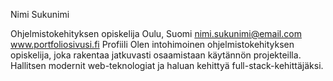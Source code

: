 Nimi Sukunimi

Ohjelmistokehityksen opiskelija
Oulu, Suomi
nimi.sukunimi@email.com
www.portfoliosivusi.fi
Profiili
Olen intohimoinen ohjelmistokehityksen opiskelija, joka rakentaa jatkuvasti osaamistaan käytännön projekteilla. Hallitsen modernit web-teknologiat ja haluan kehittyä full-stack-kehittäjäksi.
